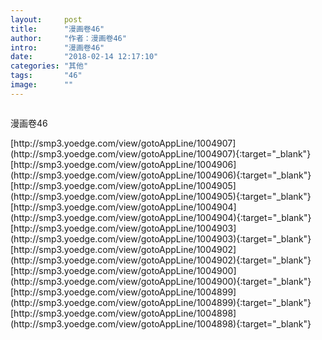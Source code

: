 ```yaml
---
layout:     post
title:      "漫画卷46"
author:     "作者：漫画卷46"
intro:      "漫画卷46"
date:       "2018-02-14 12:17:10"
categories: "其他"
tags:       "46"
image:      ""
---
```

<div style="text-align: center">
<p><img src=""/></p>
</div>
<p class="post-meta">
<span>漫画卷46</span>
</p>
[http://smp3.yoedge.com/view/gotoAppLine/1004907](http://smp3.yoedge.com/view/gotoAppLine/1004907){:target="_blank"}
[http://smp3.yoedge.com/view/gotoAppLine/1004906](http://smp3.yoedge.com/view/gotoAppLine/1004906){:target="_blank"}
[http://smp3.yoedge.com/view/gotoAppLine/1004905](http://smp3.yoedge.com/view/gotoAppLine/1004905){:target="_blank"}
[http://smp3.yoedge.com/view/gotoAppLine/1004904](http://smp3.yoedge.com/view/gotoAppLine/1004904){:target="_blank"}
[http://smp3.yoedge.com/view/gotoAppLine/1004903](http://smp3.yoedge.com/view/gotoAppLine/1004903){:target="_blank"}
[http://smp3.yoedge.com/view/gotoAppLine/1004902](http://smp3.yoedge.com/view/gotoAppLine/1004902){:target="_blank"}
[http://smp3.yoedge.com/view/gotoAppLine/1004900](http://smp3.yoedge.com/view/gotoAppLine/1004900){:target="_blank"}
[http://smp3.yoedge.com/view/gotoAppLine/1004899](http://smp3.yoedge.com/view/gotoAppLine/1004899){:target="_blank"}
[http://smp3.yoedge.com/view/gotoAppLine/1004898](http://smp3.yoedge.com/view/gotoAppLine/1004898){:target="_blank"}


